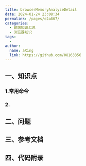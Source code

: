 ```yaml
---
title: browserMemoryAnalyzeDetail
date: 2024-01-24 23:08:34
permalink: /pages/e2a867/
categories:
  - 前端知识汇总
  - 浏览器知识
tags:
  - 
author: 
  name: aXing
  link: https://github.com/08163356
---
```





## 一、知识点

### 1.常用命令



### 2.

## 二、问题



## 三、参考文档



## 四、代码附录


